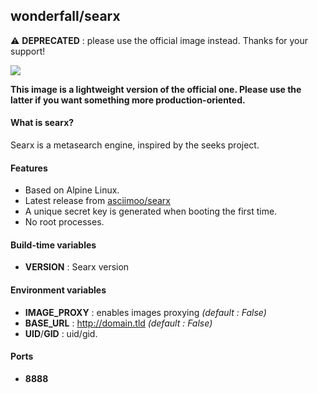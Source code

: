 ## wonderfall/searx

⚠️ **DEPRECATED** : please use the official image instead. Thanks for your support!

![](https://i.goopics.net/ls.png)

**This image is a lightweight version of the official one. Please use the latter if you want something more production-oriented.**

#### What is searx?
Searx is a metasearch engine, inspired by the seeks project.

#### Features
- Based on Alpine Linux.
- Latest release from [asciimoo/searx](https://github.com/asciimoo/searx)
- A unique secret key is generated when booting the first time.
- No root processes.

#### Build-time variables
- **VERSION** : Searx version

#### Environment variables
- **IMAGE_PROXY** : enables images proxying *(default : False)*
- **BASE_URL** : http://domain.tld *(default : False)*
- **UID**/**GID** : uid/gid.

#### Ports
- **8888**
